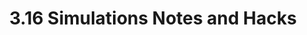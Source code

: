 ---
toc: true
layout: post
description: Markdown post of the group lesson for 3.12-3.13
categories: [Markdown]
title: 3.16 Simulations Notes and Hacks
---